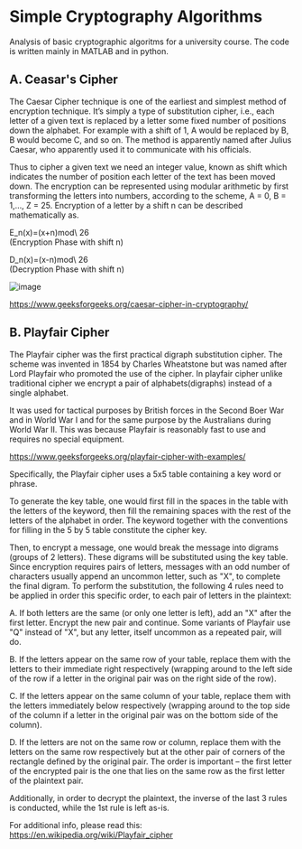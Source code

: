# Simple Cryptography Algorithms

Analysis of basic cryptographic algoritms for a university course. 
The code is written mainly in MATLAB and in python.

## A. Ceasar's Cipher 

The Caesar Cipher technique is one of the earliest and simplest method of encryption technique. It’s simply a type of substitution cipher, i.e., each letter of a given text is replaced by a letter some fixed number of positions down the alphabet. For example with a shift of 1, A would be replaced by B, B would become C, and so on. The method is apparently named after Julius Caesar, who apparently used it to communicate with his officials. 

Thus to cipher a given text we need an integer value, known as shift which indicates the number of position each letter of the text has been moved down. 
The encryption can be represented using modular arithmetic by first transforming the letters into numbers, according to the scheme, A = 0, B = 1,…, Z = 25. Encryption of a letter by a shift n can be described mathematically as. 

E_n(x)=(x+n)mod\ 26   
(Encryption Phase with shift n)

D_n(x)=(x-n)mod\ 26   
(Decryption Phase with shift n)

![image](https://user-images.githubusercontent.com/47864776/150894642-fc447eba-024b-424c-961f-85514cd00931.png)

https://www.geeksforgeeks.org/caesar-cipher-in-cryptography/


## B. Playfair Cipher

The Playfair cipher was the first practical digraph substitution cipher. The scheme was invented in 1854 by Charles Wheatstone but was named after Lord Playfair who promoted the use of the cipher. In playfair cipher unlike traditional cipher we encrypt a pair of alphabets(digraphs) instead of a single alphabet.

It was used for tactical purposes by British forces in the Second Boer War and in World War I and for the same purpose by the Australians during World War II. This was because Playfair is reasonably fast to use and requires no special equipment.

https://www.geeksforgeeks.org/playfair-cipher-with-examples/

Specifically, the Playfair cipher uses a 5x5 table containing a key word or phrase. 

To generate the key table, one would first fill in the spaces in the table with the letters of the keyword, then fill the remaining spaces with the rest of the letters of the alphabet in order. The keyword together with the conventions for filling in the 5 by 5 table constitute the cipher key.

Then, to encrypt a message, one would break the message into digrams (groups of 2 letters). These digrams will be substituted using the key table. Since encryption requires pairs of letters, messages with an odd number of characters usually append an uncommon letter, such as "X", to complete the final digram. To perform the substitution, the following 4 rules need to be applied in order this specific order, to each pair of letters in the plaintext:

A. If both letters are the same (or only one letter is left), add an "X" after the first letter. Encrypt the new pair and continue. Some variants of Playfair use "Q" instead of "X", but any letter, itself uncommon as a repeated pair, will do.

B. If the letters appear on the same row of your table, replace them with the letters to their immediate right respectively (wrapping around to the left side of the row if a letter in the original pair was on the right side of the row).

C. If the letters appear on the same column of your table, replace them with the letters immediately below respectively (wrapping around to the top side of the column if a letter in the original pair was on the bottom side of the column).

D. If the letters are not on the same row or column, replace them with the letters on the same row respectively but at the other pair of corners of the rectangle defined by the original pair. The order is important – the first letter of the encrypted pair is the one that lies on the same row as the first letter of the plaintext pair.

Additionally, in order to decrypt the plaintext, the inverse of the last 3 rules is conducted, while the 1st rule is left as-is.

For additional info, please read this: https://en.wikipedia.org/wiki/Playfair_cipher
